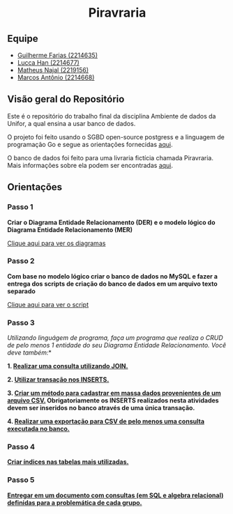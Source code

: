 # <div align="center">Piravraria<div>

## Equipe

- [Guilherme Farias (2214635)](https://github.com/G-FARIAS-71)
- [Lucca Han (2214677)](https://github.com/Ludihan)
- [Matheus Najal (2219156)](https://github.com/matheusnajal)
- [Marcos Antônio (2214668)](https://github.com/jekker9)

## Visão geral do Repositório

Este é o repositório do trabalho final da disciplina Ambiente de dados da Unifor, a qual ensina a usar banco de dados.

O projeto foi feito usando o SGBD open-source postgress e a linguagem de programação Go e segue as orientações fornecidas [aqui](orientacoes.pdf).

O banco de dados foi feito para uma livraria fictícia chamada Piravraria. Mais informações sobre ela podem ser encontradas [aqui](piravraria.pdf).

## Orientações

### Passo 1

**Criar o Diagrama Entidade Relacionamento (DER) e o modelo lógico do Diagrama Entidade Relacionamento (MER)**

[Clique aqui para ver os diagramas](https://miro.com/app/board/uXjVNMDUHlk=/)

### Passo 2

**Com base no modelo lógico criar o banco de dados no MySQL e fazer a entrega dos scripts de criação do banco de dados em um arquivo texto separado**

[Clique aqui para ver o script](piravraria.sql)

### Passo 3

**Utilizando linguágem de programa, faça um programa que realiza o CRUD* de pelo menos 1 entidade do seu Diagrama Entidade Relacionamento. Você deve também:**

**1. [Realizar uma consulta utilizando JOIN.](src/cli/table.go)**

**2. [Utilizar transação nos INSERTS.](README.md)**

**3. [Criar um método para cadastrar em massa dados provenientes de um arquivo CSV.](README.md) Obrigatoriamente os INSERTS realizados nesta atividades devem ser inseridos no banco através de uma única transação.**

**4. [Realizar uma exportação para CSV de pelo menos uma consulta executada no banco.](README.md)**

### Passo 4

**[Criar índices nas tabelas mais utilizadas.](README.md)**

### Passo 5

**[Entregar em um documento com consultas (em SQL e algebra relacional) definidas para a problemática de cada grupo.](consultas.md)**
